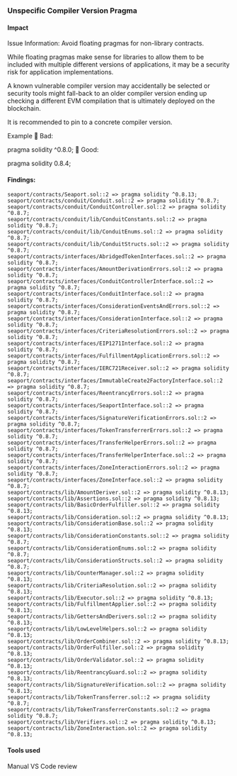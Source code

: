 ### Unspecific Compiler Version Pragma

#### Impact
Issue Information: 
Avoid floating pragmas for non-library contracts.

While floating pragmas make sense for libraries to allow them to be included with multiple different versions of applications, it may be a security risk for application implementations.

A known vulnerable compiler version may accidentally be selected or security tools might fall-back to an older compiler version ending up checking a different EVM compilation that is ultimately deployed on the blockchain.

It is recommended to pin to a concrete compiler version.

Example
🤦 Bad:

pragma solidity ^0.8.0;
🚀 Good:

pragma solidity 0.8.4;

#### Findings:
```
seaport/contracts/Seaport.sol::2 => pragma solidity ^0.8.13;
seaport/contracts/conduit/Conduit.sol::2 => pragma solidity ^0.8.7;
seaport/contracts/conduit/ConduitController.sol::2 => pragma solidity ^0.8.7;
seaport/contracts/conduit/lib/ConduitConstants.sol::2 => pragma solidity ^0.8.7;
seaport/contracts/conduit/lib/ConduitEnums.sol::2 => pragma solidity ^0.8.7;
seaport/contracts/conduit/lib/ConduitStructs.sol::2 => pragma solidity ^0.8.7;
seaport/contracts/interfaces/AbridgedTokenInterfaces.sol::2 => pragma solidity ^0.8.7;
seaport/contracts/interfaces/AmountDerivationErrors.sol::2 => pragma solidity ^0.8.7;
seaport/contracts/interfaces/ConduitControllerInterface.sol::2 => pragma solidity ^0.8.7;
seaport/contracts/interfaces/ConduitInterface.sol::2 => pragma solidity ^0.8.7;
seaport/contracts/interfaces/ConsiderationEventsAndErrors.sol::2 => pragma solidity ^0.8.7;
seaport/contracts/interfaces/ConsiderationInterface.sol::2 => pragma solidity ^0.8.7;
seaport/contracts/interfaces/CriteriaResolutionErrors.sol::2 => pragma solidity ^0.8.7;
seaport/contracts/interfaces/EIP1271Interface.sol::2 => pragma solidity ^0.8.7;
seaport/contracts/interfaces/FulfillmentApplicationErrors.sol::2 => pragma solidity ^0.8.7;
seaport/contracts/interfaces/IERC721Receiver.sol::2 => pragma solidity ^0.8.7;
seaport/contracts/interfaces/ImmutableCreate2FactoryInterface.sol::2 => pragma solidity ^0.8.7;
seaport/contracts/interfaces/ReentrancyErrors.sol::2 => pragma solidity ^0.8.7;
seaport/contracts/interfaces/SeaportInterface.sol::2 => pragma solidity ^0.8.7;
seaport/contracts/interfaces/SignatureVerificationErrors.sol::2 => pragma solidity ^0.8.7;
seaport/contracts/interfaces/TokenTransferrerErrors.sol::2 => pragma solidity ^0.8.7;
seaport/contracts/interfaces/TransferHelperErrors.sol::2 => pragma solidity ^0.8.7;
seaport/contracts/interfaces/TransferHelperInterface.sol::2 => pragma solidity ^0.8.7;
seaport/contracts/interfaces/ZoneInteractionErrors.sol::2 => pragma solidity ^0.8.7;
seaport/contracts/interfaces/ZoneInterface.sol::2 => pragma solidity ^0.8.7;
seaport/contracts/lib/AmountDeriver.sol::2 => pragma solidity ^0.8.13;
seaport/contracts/lib/Assertions.sol::2 => pragma solidity ^0.8.13;
seaport/contracts/lib/BasicOrderFulfiller.sol::2 => pragma solidity ^0.8.13;
seaport/contracts/lib/Consideration.sol::2 => pragma solidity ^0.8.13;
seaport/contracts/lib/ConsiderationBase.sol::2 => pragma solidity ^0.8.13;
seaport/contracts/lib/ConsiderationConstants.sol::2 => pragma solidity ^0.8.7;
seaport/contracts/lib/ConsiderationEnums.sol::2 => pragma solidity ^0.8.7;
seaport/contracts/lib/ConsiderationStructs.sol::2 => pragma solidity ^0.8.7;
seaport/contracts/lib/CounterManager.sol::2 => pragma solidity ^0.8.13;
seaport/contracts/lib/CriteriaResolution.sol::2 => pragma solidity ^0.8.13;
seaport/contracts/lib/Executor.sol::2 => pragma solidity ^0.8.13;
seaport/contracts/lib/FulfillmentApplier.sol::2 => pragma solidity ^0.8.13;
seaport/contracts/lib/GettersAndDerivers.sol::2 => pragma solidity ^0.8.13;
seaport/contracts/lib/LowLevelHelpers.sol::2 => pragma solidity ^0.8.13;
seaport/contracts/lib/OrderCombiner.sol::2 => pragma solidity ^0.8.13;
seaport/contracts/lib/OrderFulfiller.sol::2 => pragma solidity ^0.8.13;
seaport/contracts/lib/OrderValidator.sol::2 => pragma solidity ^0.8.13;
seaport/contracts/lib/ReentrancyGuard.sol::2 => pragma solidity ^0.8.13;
seaport/contracts/lib/SignatureVerification.sol::2 => pragma solidity ^0.8.13;
seaport/contracts/lib/TokenTransferrer.sol::2 => pragma solidity ^0.8.7;
seaport/contracts/lib/TokenTransferrerConstants.sol::2 => pragma solidity ^0.8.7;
seaport/contracts/lib/Verifiers.sol::2 => pragma solidity ^0.8.13;
seaport/contracts/lib/ZoneInteraction.sol::2 => pragma solidity ^0.8.13;
```
#### Tools used
Manual VS Code review